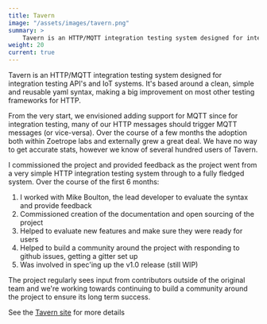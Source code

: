 ```yaml
---
title: Tavern
image: "/assets/images/tavern.png"
summary: >
    Tavern is an HTTP/MQTT integration testing system designed for integration testing API's and IoT systems.
weight: 20
current: true
---
```


Tavern is an HTTP/MQTT integration testing system designed for integration testing API's and IoT systems. It's based around a clean, simple and reusable yaml syntax, making a big improvement on most other testing frameworks for HTTP.

From the very start, we envisioned adding support for MQTT since for integration testing, many of our HTTP messages should trigger MQTT messages (or vice-versa). Over the course of a few months the adoption both within Zoetrope labs and externally grew a great deal. We have no way to get accurate stats, however we know of several hundred users of Tavern.

I commissioned the project and provided feedback as the project went from a very simple HTTP integration testing system through to a fully fledged system. Over the course of the first 6 months:

1. I worked with Mike Boulton, the lead developer to evaluate the syntax and provide feedback
2. Commissioned creation of the documentation and open sourcing of the project
3. Helped to evaluate new features and make sure they were ready for users
4. Helped to build a community around the project with responding to github issues, getting a gitter set up
5. Was involved in spec'ing up the v1.0 release (still WIP)

The project regularly sees input from contributors outside of the original team and we're working towards continuing to build a community around the project to ensure its long term success.

See the [Tavern site](https://taverntesting.github.io/) for more details
